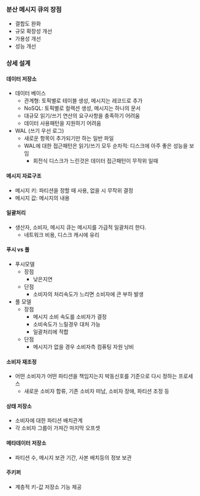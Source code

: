 ### 분산 메시지 큐의 장점
- 결합도 완화
- 규모 확장성 개선
- 가용성 개선
- 성능 개선

### 상세 설계
#### 데이터 저장소
- 데이터 베이스
  - 관계형: 토픽별로 테이블 생성, 메시지는 레코드로 추가
  - NoSQL: 토픽별로 컬렉션 생성, 메시지는 하나의 문서
  - 대규모 읽기/쓰기 연산의 요구사항을 충족하기 어려움
  - 데이터 사용패턴을 지원하기 어려움
- WAL (쓰기 우선 로그)
  - 새로운 항목이 추가되기만 하는 일반 파일
  - WAL에 대한 접근패턴은 읽기/쓰기 모두 순차적: 디스크에 아주 좋은 성능을 보임
    - 회전식 디스크가 느린것은 데이터 접근패턴이 무작위 일때

#### 메시지 자료구조
- 메시지 키: 파티션을 정할 때 사용, 없을 시 무작위 결정
- 메시지 값: 메시지의 내용

#### 일괄처리
- 생산자, 소비자, 메시지 큐는 메시지를 가급적 일괄처리 한다.
  - 네트워크 비용, 디스크 캐시에 유리

#### 푸시 vs 풀
- 푸시모델
  - 장점
    - 낮은지연
  - 단점
    - 소비자의 처리속도가 느리면 소비자에 큰 부하 발생
- 풀 모델
  - 장점
    - 메시지 소비 속도를 소비자가 결정
    - 소비속도가 느릴경우 대처 가능
    - 일괄처리에 적합
  - 단점
    - 메시지가 없을 경우 소비자측 컴퓨팅 자원 낭비

#### 소비자 재조정
- 어떤 소비자가 어떤 파티션을 책임지는지 박동신호를 기준으로 다시 정하는 프로세스
  - 새로운 소비자 합류, 기존 소비자 떠남, 소비자 장애, 파티션 조정 등

#### 상태 저장소
- 소비자에 대한 파티션 배치관계
- 각 소비자 그룹이 가져간 마지막 오프셋

#### 메타데이터 저장소
- 파티션 수, 메시지 보관 기간, 사본 배치등의 정보 보관

#### 주키퍼
- 계층적 키-값 저장소 기능 제공























